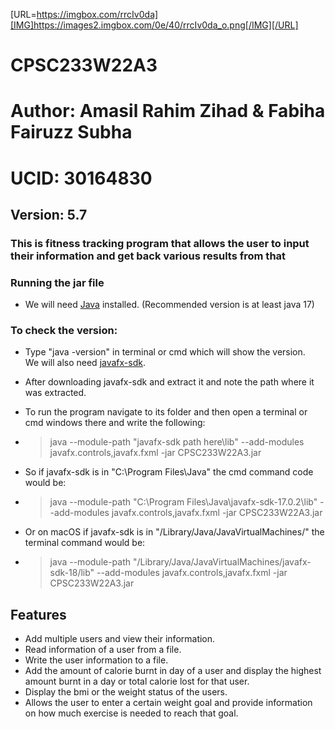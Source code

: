 [URL=https://imgbox.com/rrcIv0da][IMG]https://images2.imgbox.com/0e/40/rrcIv0da_o.png[/IMG][/URL]




# CPSC233W22A3

# Author: Amasil Rahim Zihad & Fabiha Fairuzz Subha

# UCID: 30164830

## Version: 5.7

### This is fitness tracking program that allows the user to input their information and get back various results from that

### Running  the jar file

- We will need [Java](https://www.oracle.com/java/technologies/downloads/) installed.
  (Recommended version is at least java 17)

### To check the version:

- Type "java -version" in terminal or cmd which will show the version.  
  We will also need [javafx-sdk](https://gluonhq.com/products/javafx/).

- After downloading javafx-sdk and extract it and note the path where it was extracted.

- To run the program navigate to its folder and then open a terminal or cmd windows there and write the following:

- > java --module-path "javafx-sdk path here\lib" --add-modules javafx.controls,javafx.fxml -jar CPSC233W22A3.jar

- So if javafx-sdk is in "C:\Program Files\Java\" the cmd command code would be:

- > java --module-path "C:\Program Files\Java\javafx-sdk-17.0.2\lib" --add-modules javafx.controls,javafx.fxml -jar CPSC233W22A3.jar

- Or on macOS if javafx-sdk is in "/Library/Java/JavaVirtualMachines/" the terminal command would be:

- > java --module-path "/Library/Java/JavaVirtualMachines/javafx-sdk-18/lib" --add-modules javafx.controls,javafx.fxml -jar CPSC233W22A3.jar

## Features

- Add multiple users and view their information.
- Read information of a user from a file.
- Write the user information to a file.
- Add the amount of calorie burnt in day of a user and display the highest amount burnt in a day or total calorie lost for that user.
- Display the bmi or the weight status of the users.
- Allows the user to enter a certain weight goal and provide information on how much exercise is needed to reach that
  goal.
